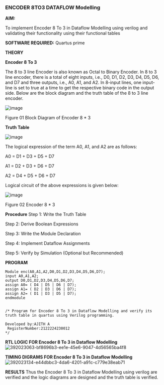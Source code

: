 ### ENCODER 8TO3 DATAFLOW Modelling

**AIM:**

To implement  Encoder 8 To 3 in Dataflow Modelling using verilog and validating their functionality using their functional tables

**SOFTWARE REQUIRED:** Quartus prime

**THEORY**

**Encoder 8 To 3**

The 8 to 3 line Encoder is also known as Octal to Binary Encoder. In 8 to 3 line encoder, there is a total of eight inputs, i.e., D0, D1, D2, D3, D4, D5, D6, and D7 and three outputs, i.e., A0, A1, and A2. In 8-input lines, one input-line is set to true at a time to get the respective binary code in the output side. Below are the block diagram and the truth table of the 8 to 3 line encoder.

![image](https://github.com/naavaneetha/ENCODER8TO3DATAFLOW/assets/154305477/0bc242c1-eb9e-4c47-afe5-30428470efc3)

Figure 01  Block Diagram of Encoder 8 * 3

**Truth Table**

![image](https://github.com/naavaneetha/ENCODER8TO3DATAFLOW/assets/154305477/35496b14-ae6e-4cd1-9abd-d6736b576575)

The logical expression of the term A0, A1, and A2 are as follows:

A0 = D1 + D3 + D5 + D7

A1 = D2 + D3 + D6 + D7

A2 = D4 + D5 + D6 + D7

Logical circuit of the above expressions is given below:

![image](https://github.com/naavaneetha/ENCODER8TO3DATAFLOW/assets/154305477/95acaee6-c873-4c75-89eb-ef09fb158053)

Figure 02  Encoder 8 * 3

**Procedure**
Step 1: Write the Truth Table

Step 2: Derive Boolean Expressions

Step 3: Write the Module Declaration

Step 4: Implement Dataflow Assignments

Step 5: Verify by Simulation (Optional but Recommended)

**PROGRAM**
~~~
Module enc(A0,A1,A2,D0,D1,D2,D3,D4,D5,D6,D7);
input A0,A1,A2;
output D0,D1,D2,D3,D4,D5,D6,D7;
assign A0= ( D4 | D5 | D6 | D7);
assign A1= ( D2 | D3 | D6 | D7);
assign A2= ( D1 | D3 | D5 | D7);
endmodule


/* Program for Encoder 8 To 3 in Dataflow Modelling and verify its truth table in quartus using Verilog programming. 

Developed by:AJITH A
 RegisterNumber:2122224230012
*/
~~~
**RTL LOGIC FOR Encoder 8 To 3 in Dataflow Modelling**
![392023063-bf8696b3-ee1e-45e6-9047-4d56565ba4f8](https://github.com/user-attachments/assets/c3cf768d-24a8-4679-bd33-3bad6b153de4)

**TIMING DIGRAMS FOR Encoder 8 To 3 in Dataflow Modelling**
![392023134-e44dbbc3-4da6-4201-a91c-c779e38eab71](https://github.com/user-attachments/assets/7f183ee3-8425-4c56-bae7-bb2e54e6e644)

**RESULTS**
Thus the Encoder 8 To 3 in Dataflow Modelling using verilog are verified and the logic diagrams are designed and the truth table is verified.





